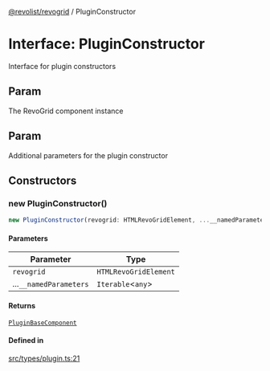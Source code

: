 [@revolist/revogrid](README.md) / PluginConstructor

# Interface: PluginConstructor

Interface for plugin constructors

## Param

The RevoGrid component instance

## Param

Additional parameters for the plugin constructor

## Constructors

### new PluginConstructor()

```ts
new PluginConstructor(revogrid: HTMLRevoGridElement, ...__namedParameters: Iterable<any>): PluginBaseComponent
```

#### Parameters

| Parameter | Type |
| ------ | ------ |
| `revogrid` | `HTMLRevoGridElement` |
| ...`__namedParameters` | `Iterable`\<`any`\> |

#### Returns

[`PluginBaseComponent`](Interface.PluginBaseComponent.md)

#### Defined in

[src/types/plugin.ts:21](https://github.com/revolist/revogrid/blob/bdb9e42430f63c1d6612c6ca28338cbed0c26a6c/src/types/plugin.ts#L21)
